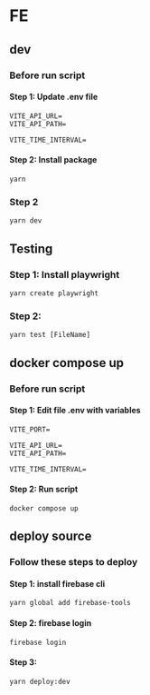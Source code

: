 # FE

## dev

### Before run script

#### Step 1: Update .env file

```
VITE_API_URL=
VITE_API_PATH=

VITE_TIME_INTERVAL=

```

#### Step 2: Install package

```
yarn

```

### Step 2

```
yarn dev
```

## Testing

### Step 1: Install playwright

```
yarn create playwright
```

### Step 2:

```
yarn test [FileName]
```

## docker compose up

### Before run script

#### Step 1: Edit file .env with variables

```
VITE_PORT=

VITE_API_URL=
VITE_API_PATH=

VITE_TIME_INTERVAL=

```

#### Step 2: Run script

```
docker compose up
```

## deploy source

### Follow these steps to deploy

#### Step 1: install firebase cli

```
yarn global add firebase-tools
```

#### Step 2: firebase login

```
firebase login
```

#### Step 3:

```
yarn deploy:dev
```
